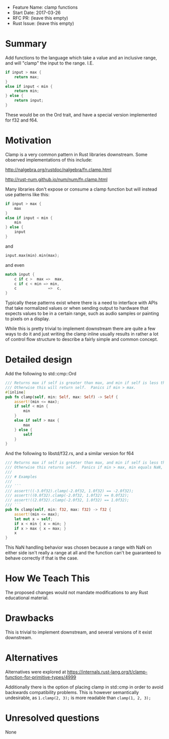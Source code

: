 - Feature Name: clamp functions
- Start Date: 2017-03-26
- RFC PR: (leave this empty)
- Rust Issue: (leave this empty)

# Summary
[summary]: #summary

Add functions to the language which take a value and an inclusive range, and will "clamp" the input to the range.  I.E.

```Rust
if input > max {
    return max;
}
else if input < min {
    return min;
} else {
    return input;
}
```

These would be on the Ord trait, and have a special version implemented for f32 and f64.

# Motivation
[motivation]: #motivation

Clamp is a very common pattern in Rust libraries downstream.  Some observed implementations of this include:

http://nalgebra.org/rustdoc/nalgebra/fn.clamp.html

http://rust-num.github.io/num/num/fn.clamp.html

Many libraries don't expose or consume a clamp function but will instead use patterns like this:
```Rust
if input > max {
    max
}
else if input < min {
    min
} else {
    input
}
```
and
```Rust
input.max(min).min(max);
```
and even
```Rust
match input {
    c if c >  max =>  max,
    c if c < min => min,
    c              =>  c,
}
```

Typically these patterns exist where there is a need to interface with APIs that take normalized values or when sending 
output to hardware that expects values to be in a certain range, such as audio samples or painting to pixels on a display.

While this is pretty trivial to implement downstream there are quite a few ways to do it and just writing the clamp 
inline usually results in rather a lot of control flow structure to describe a fairly simple and common concept.

# Detailed design
[design]: #detailed-design

Add the following to std::cmp::Ord

```Rust
/// Returns max if self is greater than max, and min if self is less than min.  
/// Otherwise this will return self.  Panics if min > max.
#[inline]
pub fn clamp(self, min: Self, max: Self) -> Self {
    assert!(min <= max);
    if self < min {
        min
    }
    else if self > max {
        max
    } else {
        self
    }
}
```

And the following to libstd/f32.rs, and a similar version for f64

```Rust
/// Returns max if self is greater than max, and min if self is less than min.
/// Otherwise this returns self.  Panics if min > max, min equals NaN, or max equals NaN.
///
/// # Examples
///
/// ```
/// assert!((-3.0f32).clamp(-2.0f32, 1.0f32) == -2.0f32);
/// assert!((0.0f32).clamp(-2.0f32, 1.0f32) == 0.0f32);
/// assert!((2.0f32).clamp(-2.0f32, 1.0f32) == 1.0f32);
/// ```
pub fn clamp(self, min: f32, max: f32) -> f32 {
    assert!(min <= max);
    let mut x = self;
    if x < min { x = min; }
    if x > max { x = max; }
    x
}
```

This NaN handling behavior was chosen because a range with NaN on either side isn't really a range at all and the function can't be guaranteed to behave correctly if that is the case.

# How We Teach This
[how-we-teach-this]: #how-we-teach-this

The proposed changes would not mandate modifications to any Rust educational material.

# Drawbacks
[drawbacks]: #drawbacks

This is trivial to implement downstream, and several versions of it exist downstream.

# Alternatives
[alternatives]: #alternatives

Alternatives were explored at https://internals.rust-lang.org/t/clamp-function-for-primitive-types/4999

Additionally there is the option of placing clamp in std::cmp in order to avoid backwards compatibility problems.  This is however semantically undesirable, as `1.clamp(2, 3);` is more readable than `clamp(1, 2, 3);`

# Unresolved questions
[unresolved]: #unresolved-questions

None
